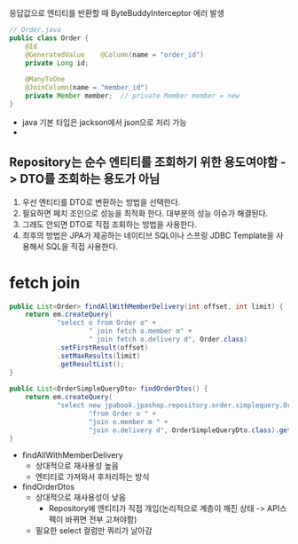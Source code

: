 
응답값으로 엔티티를 반환할 때 ByteBuddyInterceptor 에러 발생
```java
// Order.java
public class Order {  
    @Id  
    @GeneratedValue    @Column(name = "order_id")  
    private Long id;  
  
    @ManyToOne  
    @JoinColumn(name = "member_id")  
    private Member member;  // private Member member = new 
}
```
- java 기본 타입은 jackson에서 json으로 처리 가능
- 


## Repository는 순수 엔티티를 조회하기 위한 용도여야함 -> DTO를 조회하는 용도가 아님
1. 우선 엔티티를 DTO로 변환하는 방법을 선택한다.
2. 필요하면 페치 조인으로 성능을 최적화 한다. 대부분의 성능 이슈가 해결된다.
3. 그래도 안되면 DTO로 직접 조회하는 방법을 사용한다.
4. 최후의 방법은 JPA가 제공하는 네이티브 SQL이나 스프링 JDBC Template을 사용해서 SQL을 직접 사용한다.


# fetch join
```java
public List<Order> findAllWithMemberDelivery(int offset, int limit) {  
    return em.createQuery(  
            "select o from Order o" +  
                    " join fetch o.member m" +  
                    " join fetch o.delivery d", Order.class)  
            .setFirstResult(offset)  
            .setMaxResults(limit)  
            .getResultList();  
}  
  
public List<OrderSimpleQueryDto> findOrderDtos() {  
    return em.createQuery(  
            "select new jpabook.jpashop.repository.order.simplequery.OrderSimpleQueryDto(o.id, m.name, o.orderDate, o.status, d.address) " +  
                    "from Order o " +  
                    "join o.member m " +  
                    "join o.delivery d", OrderSimpleQueryDto.class).getResultList();  
}
```
- findAllWithMemberDelivery
	- 상대적으로 재사용성 높음
	- 엔티티로 가져와서 후처리하는 방식
- findOrderDtos
	- 상대적으로 재사용성이 낮음
		- Repository에 엔티티가 직접 개입(논리적으로 계층이 깨진 상태 -> API스펙이 바뀌면 전부 고쳐야함)
	- 필요한 select 컬럼만 쿼리가 날아감
